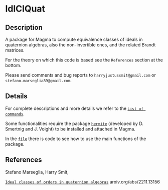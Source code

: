 # IdlClQuat

Description
--

A package for Magma to compute equivalence classes of ideals in quaternion algebras, also the non-invertible ones, and the related Brandt matrices.

For the theory on which this code is based see the `References` section at the bottom.

Please send comments and bug reports to `harryjustussmit@gmail.com` or `stefano.marseglia89@gmail.com`.

Details
--

For complete descriptions and more details we refer to the [`List of commands`](https://github.com/harryjustussmit/IdlClQuat/blob/main/doc/ListOfCommands.md).

Some functionalities require the package [`hermite`](https://github.com/dansme/hermite) (developed by D. Smertnig and J. Voight) to be installed and attached in Magma. 


In the [`file`](https://github.com/harryjustussmit/IdlClQuat/blob/main/examples/example_brandt_matr.m) there is code to see how to use the main functions of the package.

References
--

Stefano Marseglia, Harry Smit,

[`Ideal classes of orders in quaternion algebras`](https://arxiv.org/abs/2211.13156)
arxiv.org/abs/2211.13156

